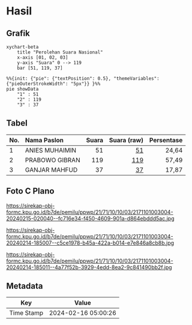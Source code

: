 # Hasil

## Grafik

```mermaid
xychart-beta
    title "Perolehan Suara Nasional"
    x-axis [01, 02, 03]
    y-axis "Suara" 0 --> 119
    bar [51, 119, 37]
```

```mermaid
%%{init: {"pie": {"textPosition": 0.5}, "themeVariables": {"pieOuterStrokeWidth": "5px"}} }%%
pie showData
    "1" : 51
    "2" : 119
    "3" : 37
```

## Tabel

| No. | Nama Paslon    | Suara | Suara (raw) | Persentase |
|:--- |:-------------- | -----:| -----------:| ----------:|
| 1   | ANIES MUHAIMIN | 51    | [51][p-1]   | 24,64      |
| 2   | PRABOWO GIBRAN | 119   | [119][p-2]  | 57,49      |
| 3   | GANJAR MAHFUD  | 37    | [37][p-3]   | 17,87      |


[p-1]: https://github.com/gigit-pemilu/pemilu-2024/blob/main/pilpres/hitung-suara/sub/21-kepulauan-riau/sub/71-kota-batam/sub/10-batam-kota/sub/1003-teluk-tering/sub/004-tps/sub/paslon-1.txt
[p-2]: https://github.com/gigit-pemilu/pemilu-2024/blob/main/pilpres/hitung-suara/sub/21-kepulauan-riau/sub/71-kota-batam/sub/10-batam-kota/sub/1003-teluk-tering/sub/004-tps/sub/paslon-2.txt
[p-3]: https://github.com/gigit-pemilu/pemilu-2024/blob/main/pilpres/hitung-suara/sub/21-kepulauan-riau/sub/71-kota-batam/sub/10-batam-kota/sub/1003-teluk-tering/sub/004-tps/sub/paslon-3.txt

## Foto C Plano

https://sirekap-obj-formc.kpu.go.id/b7de/pemilu/ppwp/21/71/10/10/03/2171101003004-20240215-020040--fc716e34-f450-4609-901a-d864ebddd5ac.jpg

https://sirekap-obj-formc.kpu.go.id/b7de/pemilu/ppwp/21/71/10/10/03/2171101003004-20240214-185007--c5ce1978-b45a-422a-b014-e7e846a8cb8b.jpg

https://sirekap-obj-formc.kpu.go.id/b7de/pemilu/ppwp/21/71/10/10/03/2171101003004-20240214-185011--4a77f52b-3929-4edd-8ea2-9c841490bb2f.jpg


## Metadata

| Key        | Value               |
| ---------- | ------------------- |
| Time Stamp | 2024-02-16 05:00:26 |



